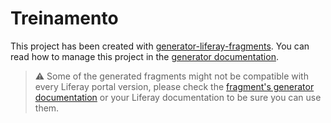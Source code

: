 # Treinamento

This project has been created with [generator-liferay-fragments][1]. You can read
how to manage this project in the [generator documentation][2].

> ⚠ Some of the generated fragments might not be compatible with every Liferay
> portal version, please check the [fragment's generator documentation][3] or
> your Liferay documentation to be sure you can use them.

[1]: https://www.npmjs.com/package/generator-liferay-fragments
[2]: https://www.npmjs.com/package/generator-liferay-fragments#usage
[3]: https://www.npmjs.com/package/generator-liferay-fragments#creating-new-fragments
